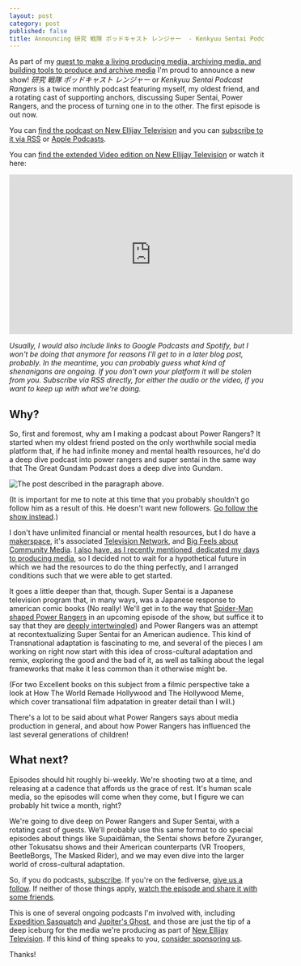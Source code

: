 ```yaml
---
layout: post
category: post
published: false
title: Announcing 研究 戦隊 ポッドキャスト レンジャー  - Kenkyuu Sentai Podcast Rangers
---
```

As part of my [quest to make a living producing media, archiving media, and building tools to produce and archive media](https://ajroach42.com/producing-and-archiving-media/) I'm proud to announce a new show! _研究 戦隊 ポッドキャスト レンジャー_  or _Kenkyuu Sentai Podcast Rangers_ is a twice monthly podcast featuring myself, my oldest friend, and a rotating cast of supporting anchors, discussing Super Sentai, Power Rangers, and the process of turning one in to the other. The first episode is out now. 

You can [find the podcast on New Ellijay Television](https://newellijay.tv/podcast/was-there-like-other-trash-in-that-space-dumpster-alien-trash/) and you can [subscribe to it via RSS](https://newellijay.tv/feed/podcast) or [Apple Podcasts](https://podcasts.apple.com/us/podcast/%E7%A0%94%E7%A9%B6-%E6%88%A6%E9%9A%8A-%E3%83%9D%E3%83%83%E3%83%89%E3%82%AD%E3%83%A3%E3%82%B9%E3%83%88-%E3%83%AC%E3%83%B3%E3%82%B8%E3%83%A3%E3%83%BC-kenkyuu-sentai-podcast-rangers/id1718967293). 

You can [find the extended Video edition on New Ellijay Television](https://vod.newellijay.tv/w/5M9fYZNrTwTUDe1wwMLp77) or watch it here: 

<iframe title="研究 戦隊 ポッドキャスト レンジャー (KENKYUU SENTAI PODCAST RANGERS) - S01E01 - Was there like, other trash in that space dumpster?" width="560" height="315" src="https://vod.newellijay.tv/videos/embed/26b21d18-f33a-4a18-b0b8-091b331c758e" frameborder="0" allowfullscreen="" sandbox="allow-same-origin allow-scripts allow-popups"></iframe>

_Usually, I would also include links to Google Podcasts and Spotify, but I won't be doing that anymore for reasons I'll get to in a later blog post, probably. In the meantime, you can probably guess what kind of shenanigans are ongoing. If you don't own your platform it will be stolen from you. Subscribe via RSS directly, for either the audio or the video, if you want to keep up with what we're doing._

## Why?

So, first and foremost, why am I making a podcast about Power Rangers? It started when my oldest friend posted on the only worthwhile social media platform that, if he had infinite money and mental health resources, he'd do a deep dive podcast into power rangers and super sentai in the same way that The Great Gundam Podcast does a deep dive into Gundam. 

![The post described in the paragraph above. ]({{site.baseurl}}/images/1a83e151af1957dc.png)

(It is important for me to note at this time that you probably shouldn't go follow him as a result of this. He doesn't want new followers. [Go follow the show instead](https://meet.communitymedia.network/@kenkyuusentaipodcastrangers).) 

I don't have unlimited financial or mental health resources, but I do have a [makerspace](https://ellijaymakerspace.org), it's associated [Television Network](https://newellijay.tv), and [Big Feels about Community Media](https://communitymedia.network). [I also have, as I recently mentioned, dedicated my days to producing media](https://ajroach42.com/producing-and-archiving-media/), so I decided not to wait for a hypothetical future in which we had the resources to do the thing perfectly, and I arranged conditions such that we were able to get started. 

It goes a little deeper than that, though. Super Sentai is a Japanese television program that, in many ways, was a Japanese response to american comic books (No really! We'll get in to the way that [Spider-Man shaped Power Rangers](https://en.wikipedia.org/wiki/Spider-Man_(Japanese_TV_series)) in an upcoming episode of the show, but suffice it to say that they are [deeply intertwingled](https://en.wikipedia.org/wiki/Intertwingularity)) and Power Rangers was an attempt at recontextualizing Super Sentai for an American audience. This kind of Transnational adaptation is fascinating to me, and several of the pieces I am working on right now start with this idea of cross-cultural adaptation and remix, exploring the good and the bad of it, as well as talking about the legal frameworks that make it less common than it otherwise might be. 

(For two Excellent books on this subject from a filmic perspective take a look at How The World Remade Hollywood and The Hollywood Meme, which cover transational film adpatation in greater detail than I will.) 

There's a lot to be said about what Power Rangers says about media production in general, and about how Power Rangers has influenced the last several generations of children! 

## What next? 

Episodes should hit roughly bi-weekly. We're shooting two at a time, and releasing at a cadence that affords us the grace of rest. It's human scale media, so the episodes will come when they come, but I figure we can probably hit twice a month, right? 

We're going to dive deep on Power Rangers and Super Sentai, with a rotating cast of guests. We'll probably use this same format to do special episodes about things like Supaidāman, the Sentai shows before Zyuranger, other Tokusatsu shows and their American counterparts (VR Troopers, BeetleBorgs, The Masked Rider), and we may even dive into the larger world of cross-cultural adaptation. 

So, if you do podcasts, [subscribe](https://newellijay.tv/feed/podcast). If you're on the fediverse, [give us a follow](https://newellijay.tv/feed/podcast). If neither of those things apply, [watch the episode and share it with some friends](https://newellijay.tv/feed/podcast).

This is one of several ongoing podcasts I'm involved with, including [Expedition Sasquatch](https://expeditionsasquatch.org) and [Jupiter's Ghost](https://interglactic.computer), and those are just the tip of a deep iceburg for the media we're producing as part of [New Ellijay Television](https://newellijay.tv). If this kind of thing speaks to you, [consider sponsoring us](https://newellijay.tv/sponsor).

Thanks! 